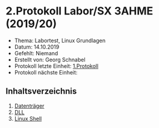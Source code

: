 # 2.Protokoll Labor/SX 3AHME (2019/20)

* Thema: Labortest, Linux Grundlagen
* Datum: 14.10.2019
* Gefehlt: Niemand
* Erstellt von: Georg Schnabel
* Protokoll letzte Einheit: [1.Protokoll](https://github.com/HTLMechatronics/m17-3ahme-la1-sx/blob/snagem17/protokoll_2019-09-30_snagem17.md)
* Protokoll nächste Einheit:

## Inhaltsverzeichnis
1. [Datenträger](https://de.wikipedia.org/wiki/Datenspeicher)
2. [DLL](https://de.wikipedia.org/wiki/Dynamic_Link_Library)
3. [Linux Shell](https://de.wikipedia.org/wiki/Bash_(Shell))
